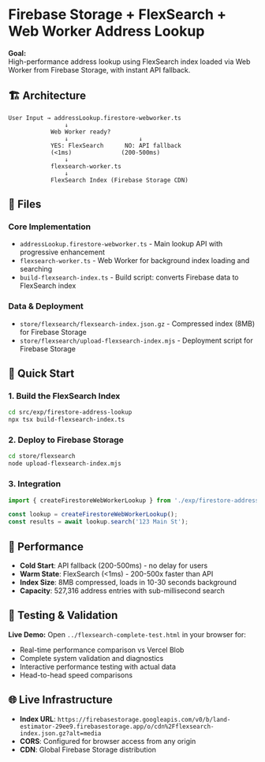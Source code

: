 # Firebase Storage + FlexSearch + Web Worker Address Lookup

**Goal:**  
High-performance address lookup using FlexSearch index loaded via Web Worker from Firebase Storage, with instant API fallback.

## 🏗️ Architecture

```
User Input → addressLookup.firestore-webworker.ts
                ↓
            Web Worker ready?
                ↓                    ↓
            YES: FlexSearch      NO: API fallback
            (<1ms)              (200-500ms)
                ↓
            flexsearch-worker.ts
                ↓
            FlexSearch Index (Firebase Storage CDN)
```

## 📁 Files

### Core Implementation

- `addressLookup.firestore-webworker.ts` - Main lookup API with progressive enhancement
- `flexsearch-worker.ts` - Web Worker for background index loading and searching
- `build-flexsearch-index.ts` - Build script: converts Firebase data to FlexSearch index

### Data & Deployment

- `store/flexsearch/flexsearch-index.json.gz` - Compressed index (8MB) for Firebase Storage
- `store/flexsearch/upload-flexsearch-index.mjs` - Deployment script for Firebase Storage

## 🚀 Quick Start

### 1. Build the FlexSearch Index

```bash
cd src/exp/firestore-address-lookup
npx tsx build-flexsearch-index.ts
```

### 2. Deploy to Firebase Storage

```bash
cd store/flexsearch
node upload-flexsearch-index.mjs
```

### 3. Integration

```typescript
import { createFirestoreWebWorkerLookup } from './exp/firestore-address-lookup/addressLookup.firestore-webworker';

const lookup = createFirestoreWebWorkerLookup();
const results = await lookup.search('123 Main St');
```

## 🎯 Performance

- **Cold Start**: API fallback (200-500ms) - no delay for users
- **Warm State**: FlexSearch (<1ms) - 200-500x faster than API
- **Index Size**: 8MB compressed, loads in 10-30 seconds background
- **Capacity**: 527,316 address entries with sub-millisecond search

## 🧪 Testing & Validation

**Live Demo:** Open `../flexsearch-complete-test.html` in your browser for:

- Real-time performance comparison vs Vercel Blob
- Complete system validation and diagnostics
- Interactive performance testing with actual data
- Head-to-head speed comparisons

## 🌐 Live Infrastructure

- **Index URL**: `https://firebasestorage.googleapis.com/v0/b/land-estimator-29ee9.firebasestorage.app/o/cdn%2Fflexsearch-index.json.gz?alt=media`
- **CORS**: Configured for browser access from any origin
- **CDN**: Global Firebase Storage distribution
